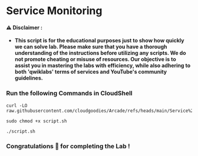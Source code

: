 #  Service Monitoring


#### ⚠️ Disclaimer :
- **This script is for the educational purposes just to show how quickly we can solve lab. Please make sure that you have a thorough understanding of the instructions before utilizing any scripts. We do not promote cheating or  misuse of resources. Our objective is to assist you in mastering the labs with efficiency, while also adhering to both 'qwiklabs' terms of services and YouTube's community guidelines.**

### Run the following Commands in CloudShell 
```
curl -LO raw.githubusercontent.com/cloudgoodies/Arcade/refs/heads/main/Service%20Monitoring/script.sh

sudo chmod +x script.sh

./script.sh
```

### Congratulations 🎉 for completing the Lab !
